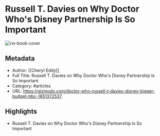 # Russell T. Davies on Why Doctor Who's Disney Partnership Is So Important

![rw-book-cover](https://i.kinja-img.com/image/upload/c_fill,h_675,pg_1,q_80,w_1200/c7a0223f6c0e061e203f9198709ae04d.jpg)

## Metadata
- Author: [[Cheryl Eddy]]
- Full Title: Russell T. Davies on Why Doctor Who's Disney Partnership Is So Important
- Category: #articles
- URL: https://gizmodo.com/doctor-who-russell-t-davies-disney-bigger-budget-bbc-1851372537

## Highlights
- Russell T. Davies on Why Doctor Who's Disney Partnership Is So Important
